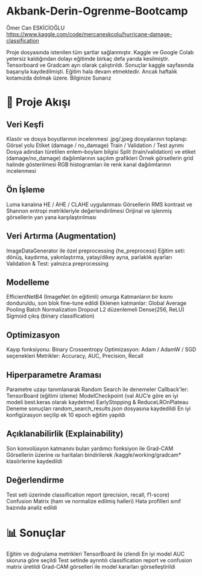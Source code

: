 # Akbank-Derin-Ogrenme-Bootcamp

Ömer Can ESKİCİOĞLU https://www.kaggle.com/code/mercaneskcolu/hurricane-damage-classification

Proje dosyasında istenilen tüm şartlar sağlanmıştır.
Kaggle ve Google Colab yetersiz kaldığından dolayı eğitimde birkaç defa yarıda kesilmiştir.
Tensorboard ve Gradcam ayrı olarak çalıştırıldı. Sonuçlar kaggle sayfasında başarıyla kaydedilmişti. 
Eğitim hala devam etmektedir. Ancak haftalık kotamızda dolmak üzere. Bilginize Sunarız

# 📂 Proje Akışı

## Veri Keşfi
Klasör ve dosya boyutlarının incelenmesi
.jpg/.jpeg dosyalarının toplanıp:
Görsel yolu
Etiket (damage / no_damage)
Train / Validation / Test ayrımı
Dosya adından türetilen enlem–boylam bilgisi
Split (train/validation) ve etiket (damage/no_damage) dağılımlarının saçılım grafikleri
Örnek görsellerin grid halinde gösterilmesi
RGB histogramları ile renk kanal dağılımlarının incelenmesi

## Ön İşleme
Luma kanalına HE / AHE / CLAHE uygulanması
Görsellerin RMS kontrast ve Shannon entropi metrikleriyle değerlendirilmesi
Orijinal ve işlenmiş görsellerin yan yana karşılaştırılması

## Veri Artırma (Augmentation)
ImageDataGenerator ile özel preprocessing (he_preprocess)
Eğitim seti: dönüş, kaydırma, yakınlaştırma, yatay/dikey ayna, parlaklık ayarları
Validation & Test: yalnızca preprocessing

## Modelleme
EfficientNetB4 (ImageNet ön eğitimli) omurga
Katmanların bir kısmı donduruldu, son blok fine-tune edildi
Eklenen katmanlar:
Global Average Pooling
Batch Normalization
Dropout
L2 düzenlemeli Dense(256, ReLU)
Sigmoid çıkış (binary classification)

## Optimizasyon
Kayıp fonksiyonu: Binary Crossentropy
Optimizasyon: Adam / AdamW / SGD seçenekleri
Metrikler: Accuracy, AUC, Precision, Recall

## Hiperparametre Araması
Parametre uzayı tanımlanarak Random Search ile denemeler
Callback’ler:
TensorBoard (eğitimi izleme)
ModelCheckpoint (val AUC’e göre en iyi modeli best.keras olarak kaydetme)
EarlyStopping & ReduceLROnPlateau
Deneme sonuçları random_search_results.json dosyasına kaydedildi
En iyi konfigürasyon seçilip ek 10 epoch eğitim yapıldı

## Açıklanabilirlik (Explainability)
Son konvolüsyon katmanını bulan yardımcı fonksiyon ile Grad-CAM
Görsellerin üzerine ısı haritaları bindirilerek /kaggle/working/gradcam* klasörlerine kaydedildi

## Değerlendirme
Test seti üzerinde classification report (precision, recall, f1-score)
Confusion Matrix (ham ve normalize edilmiş halleri)
Hata profilleri sınıf bazında analiz edildi

# 📊 Sonuçlar
Eğitim ve doğrulama metrikleri TensorBoard ile izlendi
En iyi model AUC skoruna göre seçildi
Test setinde ayrıntılı classification report ve confusion matrix üretildi
Grad-CAM görselleri ile model kararları görselleştirildi
